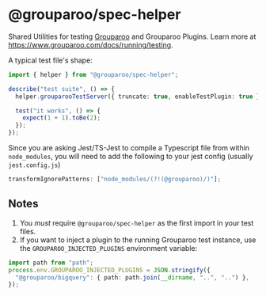 # @grouparoo/spec-helper

Shared Utilities for testing [Grouparoo](https://www.grouparoo.com) and Grouparoo Plugins. Learn more at https://www.grouparoo.com/docs/running/testing.

A typical test file's shape:

```ts
import { helper } from "@grouparoo/spec-helper";

describe("test suite", () => {
  helper.grouparooTestServer({ truncate: true, enableTestPlugin: true });

  test("it works", () => {
    expect(1 + 1).toBe(2);
  });
});
```

Since you are asking Jest/TS-Jest to compile a Typescript file from within `node_modules`, you will need to add the following to your jest config (usually `jest.config.js`)

```js
transformIgnorePatterns: ["node_modules/(?!(@grouparoo)/)"];
```

## Notes

1. You _must_ require `@grouparoo/spec-helper` as the first import in your test files.
2. If you want to inject a plugin to the running Grouparoo test instance, use the `GROUPAROO_INJECTED_PLUGINS` environment variable:

```ts
import path from "path";
process.env.GROUPAROO_INJECTED_PLUGINS = JSON.stringify({
  "@grouparoo/bigquery": { path: path.join(__dirname, "..", "..") },
});
```

